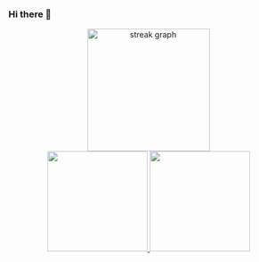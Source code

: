 ### Hi there 👋

<!--
**AndersonGuerrero/AndersonGuerrero** is a ✨ _special_ ✨ repository because its `README.md` (this file) appears on your GitHub profile.

Here are some ideas to get you started:

- 🔭 I’m currently working on ...
- 🌱 I’m currently learning ...
- 👯 I’m looking to collaborate on ...
- 🤔 I’m looking for help with ...
- 💬 Ask me about ...
- 📫 How to reach me: ...
- 😄 Pronouns: ...
- ⚡ Fun fact: ...
-->


<div align="center">
  <img src="https://streak-stats.demolab.com?user=AndersonGuerrero&locale=en&mode=daily&theme=dark&hide_border=false&border_radius=5&order=3" height="220" alt="streak graph"  />
</div>

<div align="center">
  <a href="https://github.com/VictorZ94">
    <img
         height="180em"
         src="https://github-readme-stats-eight-theta.vercel.app/api?username=AndersonGuerrero&show_icons=true&theme=dark&include_all_commits=true&count_private=true"
    />
    <img
         height="180em"
         src="https://github-readme-stats-eight-theta.vercel.app/api/top-langs/?username=AndersonGuerrero&layout=compact&langs_count=8&theme=dark"
    />
  </a>
</div>
